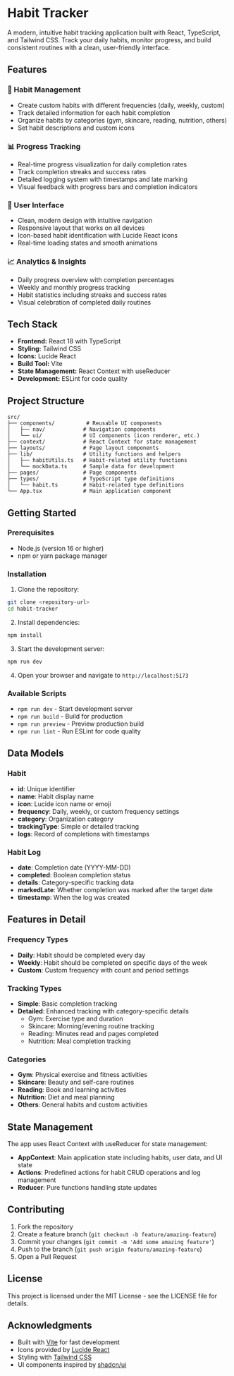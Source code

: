 # Habit Tracker

A modern, intuitive habit tracking application built with React, TypeScript, and Tailwind CSS. Track your daily habits, monitor progress, and build consistent routines with a clean, user-friendly interface.

## Features

### 🎯 Habit Management
- Create custom habits with different frequencies (daily, weekly, custom)
- Track detailed information for each habit completion
- Organize habits by categories (gym, skincare, reading, nutrition, others)
- Set habit descriptions and custom icons

### 📊 Progress Tracking
- Real-time progress visualization for daily completion rates
- Track completion streaks and success rates
- Detailed logging system with timestamps and late marking
- Visual feedback with progress bars and completion indicators

### 📱 User Interface
- Clean, modern design with intuitive navigation
- Responsive layout that works on all devices
- Icon-based habit identification with Lucide React icons
- Real-time loading states and smooth animations

### 📈 Analytics & Insights
- Daily progress overview with completion percentages
- Weekly and monthly progress tracking
- Habit statistics including streaks and success rates
- Visual celebration of completed daily routines

## Tech Stack

- **Frontend:** React 18 with TypeScript
- **Styling:** Tailwind CSS
- **Icons:** Lucide React
- **Build Tool:** Vite
- **State Management:** React Context with useReducer
- **Development:** ESLint for code quality

## Project Structure

```
src/
├── components/          # Reusable UI components
│   ├── nav/            # Navigation components
│   └── ui/             # UI components (icon renderer, etc.)
├── context/            # React Context for state management
├── layouts/            # Page layout components
├── lib/                # Utility functions and helpers
│   ├── habitUtils.ts   # Habit-related utility functions
│   └── mockData.ts     # Sample data for development
├── pages/              # Page components
├── types/              # TypeScript type definitions
│   └── habit.ts        # Habit-related type definitions
└── App.tsx             # Main application component
```

## Getting Started

### Prerequisites

- Node.js (version 16 or higher)
- npm or yarn package manager

### Installation

1. Clone the repository:
```bash
git clone <repository-url>
cd habit-tracker
```

2. Install dependencies:
```bash
npm install
```

3. Start the development server:
```bash
npm run dev
```

4. Open your browser and navigate to `http://localhost:5173`

### Available Scripts

- `npm run dev` - Start development server
- `npm run build` - Build for production
- `npm run preview` - Preview production build
- `npm run lint` - Run ESLint for code quality

## Data Models

### Habit
- **id**: Unique identifier
- **name**: Habit display name
- **icon**: Lucide icon name or emoji
- **frequency**: Daily, weekly, or custom frequency settings
- **category**: Organization category
- **trackingType**: Simple or detailed tracking
- **logs**: Record of completions with timestamps

### Habit Log
- **date**: Completion date (YYYY-MM-DD)
- **completed**: Boolean completion status
- **details**: Category-specific tracking data
- **markedLate**: Whether completion was marked after the target date
- **timestamp**: When the log was created

## Features in Detail

### Frequency Types
- **Daily**: Habit should be completed every day
- **Weekly**: Habit should be completed on specific days of the week
- **Custom**: Custom frequency with count and period settings

### Tracking Types
- **Simple**: Basic completion tracking
- **Detailed**: Enhanced tracking with category-specific details
  - Gym: Exercise type and duration
  - Skincare: Morning/evening routine tracking
  - Reading: Minutes read and pages completed
  - Nutrition: Meal completion tracking

### Categories
- **Gym**: Physical exercise and fitness activities
- **Skincare**: Beauty and self-care routines
- **Reading**: Book and learning activities
- **Nutrition**: Diet and meal planning
- **Others**: General habits and custom activities

## State Management

The app uses React Context with useReducer for state management:

- **AppContext**: Main application state including habits, user data, and UI state
- **Actions**: Predefined actions for habit CRUD operations and log management
- **Reducer**: Pure functions handling state updates

## Contributing

1. Fork the repository
2. Create a feature branch (`git checkout -b feature/amazing-feature`)
3. Commit your changes (`git commit -m 'Add some amazing feature'`)
4. Push to the branch (`git push origin feature/amazing-feature`)
5. Open a Pull Request

## License

This project is licensed under the MIT License - see the LICENSE file for details.

## Acknowledgments

- Built with [Vite](https://vitejs.dev/) for fast development
- Icons provided by [Lucide React](https://lucide.dev/)
- Styling with [Tailwind CSS](https://tailwindcss.com/)
- UI components inspired by [shadcn/ui](https://ui.shadcn.com/)